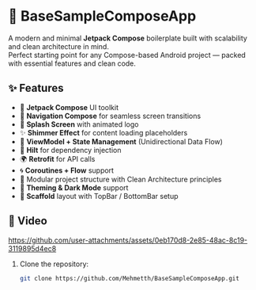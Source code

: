 # 🚀 BaseSampleComposeApp

A modern and minimal **Jetpack Compose** boilerplate built with scalability and clean architecture in mind.  
Perfect starting point for any Compose-based Android project — packed with essential features and clean code.

## ✨ Features

- 💠 **Jetpack Compose** UI toolkit
- 🧭 **Navigation Compose** for seamless screen transitions
- 🚀 **Splash Screen** with animated logo
- ✨ **Shimmer Effect** for content loading placeholders
- 🧠 **ViewModel + State Management** (Unidirectional Data Flow)
- 🔪 **Hilt** for dependency injection
- 🌍 **Retrofit** for API calls
- 🌀 **Coroutines + Flow** support
- 🧼 Modular project structure with Clean Architecture principles
- 🎨 **Theming & Dark Mode** support
- 🧱 **Scaffold** layout with TopBar / BottomBar setup


## 📸 Video

https://github.com/user-attachments/assets/0eb170d8-2e85-48ac-8c19-3119895d4ec8


1. Clone the repository:
   ```bash
   git clone https://github.com/Mehmetth/BaseSampleComposeApp.git
